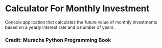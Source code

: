 # Calculator For Monthly Investment
Console application that calculates the future value of monthly investments based on a yearly interest rate and a number of years.
### Credit: Murachs Python Programming Book
